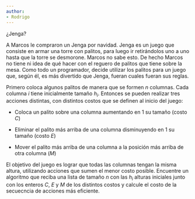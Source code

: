 ```yaml
---
author:
- Rodrigo
---
```


¿Jenga?

A Marcos le compraron un Jenga por navidad. Jenga es un juego que
consiste en armar una torre con palitos, para luego ir retirándolos uno
a uno hasta que la torre se desmorone. Marcos no sabe esto. De hecho
Marcos no tiene ni idea de qué hacer con el reguero de palitos que tiene
sobre la mesa. Como todo un programador, decide utilizar los palitos
para un juego que, según él, es más divertido que Jenga, fueran cuales
fueran sus reglas.

Primero coloca algunos palitos de manera que se formen $n$ columnas.
Cada columna $i$ tiene inicialmente tamaño $h_i$. Entonces se pueden
realizar tres acciones distintas, con distintos costos que se definen al
inicio del juego:

-   Coloca un palito sobre una columna aumentando en 1 su tamaño (costo
    $C$)

-   Eliminar el palito más arriba de una columna disminuyendo en 1 su
    tamaño (costo $E$)

-   Mover el palito más arriba de una columna a la posición más arriba
    de otra columna ($M$)

El objetivo del juego es lograr que todas las columnas tengan la misma
altura, utilizando acciones que sumen el menor costo posible. Encuentre
un algoritmo que reciba una lista de tamaño $n$ con las $h_i$ alturas
iniciales junto con los enteros $C$, $E$ y $M$ de los distintos costos y
calcule el costo de la secuecncia de acciones más eficiente.